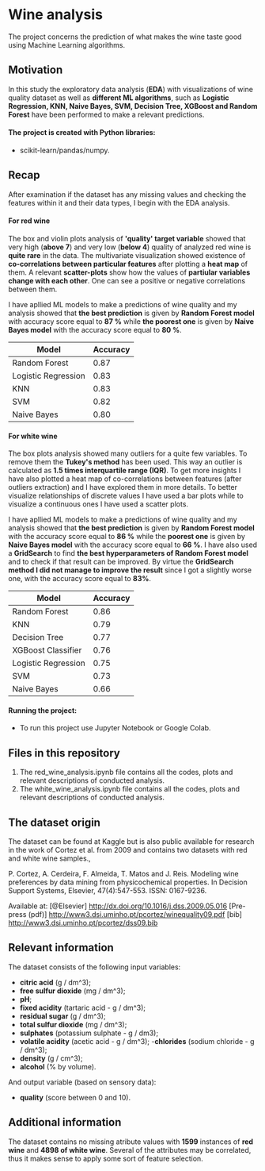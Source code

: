 # Wine analysis

The project concerns the prediction of what makes the wine taste good using Machine Learning algorithms. 

## Motivation

In this study the exploratory data analysis (**EDA**) with visualizations of wine quality dataset as well as **different ML algorithms**, such as **Logistic Regression, KNN, Naive Bayes, SVM, Decision Tree, XGBoost and Random Forest** have been performed to make a relevant predictions.

#### The project is created with Python libraries:

 -  scikit-learn/pandas/numpy.

## Recap

After examination if the dataset has any missing values and checking the features within it and their data types, I begin with the EDA analysis. 

#### For red wine

The box and violin plots analysis of **'quality' target variable** showed that very high (**above 7**) and very low (**below 4**) quality of analyzed red wine is **quite rare** in the data. The multivariate visualization showed existence of **co-correlations between particular features** after plotting a **heat map** of them. A relevant **scatter-plots** show how the values of **partiular variables change with each other**. One can see a positive or negative correlations between them.

I have apllied ML models to make a predictions of wine quality and my analysis showed that **the best prediction** is given by **Random Forest model** with accuracy score equal to **87 %** while **the poorest one** is given by **Naive Bayes model** with the accuracy score equal to **80 %**.

Model | Accuracy
------------ | ------------- 
Random Forest | 0.87
Logistic Regression | 0.83
KNN | 0.83
SVM | 0.82
Naive Bayes | 0.80


#### For white wine

The box plots analysis showed many outliers for a quite few variables. To remove them the **Tukey's method** has been used. This way an outlier is calculated as **1.5 times interquartile range (IQR)**. To get more insights I have also plotted a heat map of co-correlations between features (after outliers extraction) and I have explored them in more details. To better visualize relationships of discrete values I have used a bar plots while to visualize a continuous ones I have used a scatter plots.

I have apllied ML models to make a predictions of wine quality and my analysis showed that **the best prediction** is given by **Random Forest model** with the accuracy score equal to **86 %** while the **poorest one** is given by **Naive Bayes model** with the accuracy score equal to **66 %**. I have also used a **GridSearch** to find **the best hyperparameters of Random Forest model** and to check if that result can be improved. By virtue the **GridSearch method I did not manage to improve the result** since I got a slightly worse one, with the accuracy score equal to **83%**.

Model | Accuracy
------------ | ------------- 
Random Forest | 0.86
KNN | 0.79
Decision Tree | 0.77
XGBoost Classifier | 0.76
Logistic Regression  | 0.75
SVM | 0.73
Naive Bayes | 0.66

#### Running the project:

* To run this project use Jupyter Notebook or Google Colab.

## Files in this repository

1. The red_wine_analysis.ipynb file contains all the codes, plots and relevant descriptions of conducted analysis.
2. The white_wine_analysis.ipynb file contains all the codes, plots and relevant descriptions of conducted analysis.

## The dataset origin

The dataset can be found at Kaggle but is also public available for research in the work of Cortez et al. from 2009 and contains two datasets with red and white wine samples.,

P. Cortez, A. Cerdeira, F. Almeida, T. Matos and J. Reis. Modeling wine preferences by data mining from physicochemical properties. In Decision Support Systems, Elsevier, 47(4):547-553. ISSN: 0167-9236.

Available at: [@Elsevier] http://dx.doi.org/10.1016/j.dss.2009.05.016 [Pre-press (pdf)] http://www3.dsi.uminho.pt/pcortez/winequality09.pdf [bib] http://www3.dsi.uminho.pt/pcortez/dss09.bib

## Relevant information

The dataset consists of the following input variables:

- **citric acid** (g / dm^3);
- **free sulfur dioxide** (mg / dm^3);
- **pH**;
- **fixed acidity** (tartaric acid - g / dm^3);
- **residual sugar** (g / dm^3);
- **total sulfur dioxide** (mg / dm^3);
- **sulphates** (potassium sulphate - g / dm3);
- **volatile acidity** (acetic acid - g / dm^3);
-**chlorides** (sodium chloride - g / dm^3);
- **density** (g / cm^3);
- **alcohol** (% by volume). 

And output variable (based on sensory data):

- **quality** (score between 0 and 10).


## Additional information

The dataset contains no missing atribute values with **1599** instances of **red wine** and **4898 of white wine**. Several of the attributes may be correlated, thus it makes sense to apply some sort of feature selection.  


